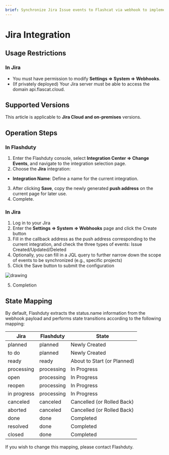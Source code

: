 ```yaml
---
brief: Synchronize Jira Issue events to Flashcat via webhook to implement change event collection.
---
```


# Jira Integration

## Usage Restrictions

### In Jira

- You must have permission to modify **Settings => System => Webhooks**.
- (If privately deployed) Your Jira server must be able to access the domain api.flascat.cloud.

## Supported Versions

This article is applicable to **Jira Cloud and on-premises** versions.

## Operation Steps

### In Flashduty

1. Enter the Flashduty console, select **Integration Center => Change Events**, and navigate to the integration selection page.
2. Choose the **Jira** integration:
- **Integration Name**: Define a name for the current integration.
3. After clicking **Save**, copy the newly generated **push address** on the current page for later use.
4. Complete.

### In Jira

1. Log in to your Jira
2. Enter the **Settings => System => Webhooks** page and click the Create button
3. Fill in the callback address as the push address corresponding to the current integration, and check the three types of events: Issue Created/Updated/Deleted
4. Optionally, you can fill in a JQL query to further narrow down the scope of events to be synchronized (e.g., specific projects)
5. Click the Save button to submit the configuration

<img alt="drawing" src="https://fcdoc.github.io/img/zh/flashduty/mixin/change_integration/jira/1.avif" />

5. Completion

## State Mapping

By default, Flashduty extracts the status.name information from the webhook payload and performs state transitions according to the following mapping:

| Jira        | Flashduty   | State               |
| ----------- | ---------- | ------------------ |
| planned     | planned    | Newly Created             |
| to do       | planned    | Newly Created             |
| ready       | ready      | About to Start (or Planned) |
| processing  | processing | In Progress             |
| open        | processing | In Progress             |
| reopen      | processing | In Progress             |
| in progress | processing | In Progress             |
| canceled    | canceled   | Cancelled (or Rolled Back)   |
| aborted     | canceled   | Cancelled (or Rolled Back)   |
| done        | done       | Completed             |
| resolved    | done       | Completed             |
| closed      | done       | Completed             |

If you wish to change this mapping, please contact Flashduty.